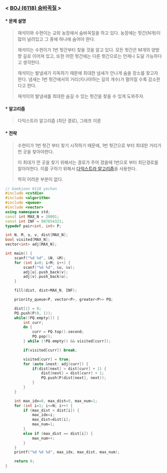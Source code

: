 ### < [BOJ (6118) 숨바꼭질 ](https://www.acmicpc.net/problem/6118) >

#### * 문제 설명 
> 재석이와 수현이는 교외 농장에서 숨바꼭질을 하고 있다. 농장에는 헛간(N개)이 많이 널려있고 그 중에 하나에 숨어야 한다.
>
> 재석이는 수현이가 1번 헛간부터 찾을 것을 알고 있다. 모든 헛간은 M개의 양방향 길로 이어져 있고, 또한 어떤 헛간에는 다른 헛간으로는 언제나 도달 가능하다고 생각한다.
>
> 재석이는 발냄새가 지독하기 때문에 최대한 냄새가 안나게 숨을 장소를 찾고자 한다. 냄새는 1번 헛간에서의 거리(지나야하는 길의 개수)가 멀어질 수록 감소한다고 한다.
>
> 재석이의 발냄새를 최대한 숨길 수 있는 헛간을 찾을 수 있게 도와주자.
#### * 알고리즘
> 다익스트라 알고리즘 (최단 경로), 그래프 이론
#### * 전략
> 수현이가 1번 헛간 부터 찾기 시작하기 때문에, 1번 헛간으로 부터 최대한 거리가 먼 곳을 찾아야한다.
>
> 이 최대가 먼 곳을 찾기 위해서는 경로가 주어 졌을때 1번으로 부터 최단경로를 알아야한다. 이를 구하기 위해서 [다익스트라 알고리즘](http://blog.naver.com/PostView.nhn?blogId=kks227&logNo=220796029558&parentCategoryNo=&categoryNo=299&viewDate=&isShowPopularPosts=false&from=postList)을 사용한다. 
>
> 딱히 어려운 부분이 없다.

````c++
// baekjoon 6118 yechan
#include <cstdio>
#include <algorithm>
#include <queue>
#include <vector>
using namespace std;
const int MAX_N = 20001;
const int INF = 987654321;
typedef pair<int, int> P;

int N, M, u, v, dist[MAX_N];
bool visited[MAX_N];
vector<int> adj[MAX_N];

int main() {
	scanf("%d %d", &N, &M);
	for (int i=0; i<M; i++) {
		scanf("%d %d", &u, &v);
		adj[u].push_back(v);
		adj[v].push_back(u);
	}

	fill(dist, dist+MAX_N, INF);

	priority_queue<P, vector<P>, greater<P>> PQ;

	dist[1] = 0;
	PQ.push(P(0, 1));
	while(!PQ.empty()) {
		int curr;
		do {
			curr = PQ.top().second;
			PQ.pop();
		} while (!PQ.empty() && visited[curr]);

		if(visited[curr]) break;

		visited[curr] = true;
		for (auto &next: adj[curr]) {
			if(dist[next] > dist[curr] + 1) {
				dist[next] = dist[curr] + 1;
				PQ.push(P(dist[next], next));
			}
		} 
	}

	int max_idx=0, max_dist=0, max_num=1;
	for (int i=1; i<=N; i++) {
		if (max_dist < dist[i]) {
			max_idx=i;
			max_dist=dist[i];
			max_num=1;
		}
		else if (max_dist == dist[i]) {
			max_num++;
		}
	}
	printf("%d %d %d", max_idx, max_dist, max_num);

	return 0;
}
````